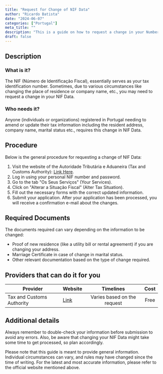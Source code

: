 ```yaml
---
title: "Request for Change of NIF Data"
author: "Ricardo Batista"
date: "2024-06-07"
categories: ["Portugal"]
meta_title: ""
description: "This is a guide on how to request a change in your Number Identification Fiscal (NIF) Data in Portugal."
draft: false
---
```


## Description
### What is it?
The NIF (Número de Identificação Fiscal), essentially serves as your tax identification number. Sometimes, due to various circumstances like changing the place of residence or company name, etc., you may need to request a change in your NIF Data.

### Who needs it?
Anyone (individuals or organizations) registered in Portugal needing to amend or update their tax information including the resident address, company name, marital status etc., requires this change in NIF Data.

## Procedure
Below is the general procedure for requesting a change of NIF Data:
1. Visit the website of the Autoridade Tributária e Aduaneira (Tax and Customs Authority): [Link Here](https://www.portaldasfinancas.gov.pt/).
2. Log in using your personal NIF number and password.
3. Go to the tab "Os Seus Serviços" (Your Services).
4. Click on "Alterar a Situação Fiscal" (Alter Tax Situation).
5. Fill out the necessary forms with the correct updated information.
6. Submit your application. After your application has been processed, you will receive a confirmation e-mail about the changes.

## Required Documents
The documents required can vary depending on the information to be changed:
- Proof of new residence (like a utility bill or rental agreement) if you are changing your address.
- Marriage Certificate in case of change in marital status.
- Other relevant documentation based on the type of change required.

## Providers that can do it for you

| Provider        |     Website     |     Timelines    |       Cost      |
| --------------- | --------------- |  :-------------: | :-------------: |
| Tax and Customs Authority      |  [Link](https://www.portaldasfinancas.gov.pt/)       |      Varies based on the request      |        Free       |

## Additional details
Always remember to double-check your information before submission to avoid any errors. Also, be aware that changing your NIF Data might take some time to get processed, so plan accordingly.

Please note that this guide is meant to provide general information. Individual circumstances can vary, and rules may have changed since the time of writing. For the latest and most accurate information, please refer to the official website mentioned above.